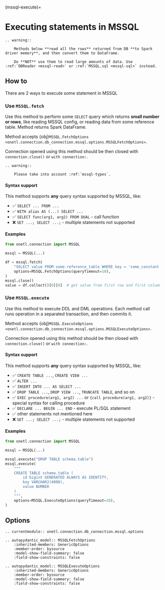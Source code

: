 (mssql-execute)=

# Executing statements in MSSQL

```{eval-rst}
.. warning::

    Methods below **read all the rows** returned from DB **to Spark driver memory**, and then convert them to DataFrame.

    Do **NOT** use them to read large amounts of data. Use :ref:`DBReader <mssql-read>` or :ref:`MSSQL.sql <mssql-sql>` instead.
```

## How to

There are 2 ways to execute some statement in MSSQL

### Use `MSSQL.fetch`

Use this method to perform some `SELECT` query which returns **small number or rows**, like reading
MSSQL config, or reading data from some reference table. Method returns Spark DataFrame.

Method accepts {obj}`MSSQL.FetchOptions <onetl.connection.db_connection.mssql.options.MSSQLFetchOptions>`.

Connection opened using this method should be then closed with `connection.close()` or `with connection:`.

```{eval-rst}
.. warning::

    Please take into account :ref:`mssql-types`.
```

#### Syntax support

This method supports **any** query syntax supported by MSSQL, like:

- ✅︎ `SELECT ... FROM ...`
- ✅︎ `WITH alias AS (...) SELECT ...`
- ✅︎ `SELECT func(arg1, arg2) FROM DUAL` - call function
- ❌ `SET ...; SELECT ...;` - multiple statements not supported

#### Examples

```python
from onetl.connection import MSSQL

mssql = MSSQL(...)

df = mssql.fetch(
    "SELECT value FROM some.reference_table WHERE key = 'some_constant'",
    options=MSSQL.FetchOptions(queryTimeout=10),
)
mssql.close()
value = df.collect()[0][0]  # get value from first row and first column
```

### Use `MSSQL.execute`

Use this method to execute DDL and DML operations. Each method call runs operation in a separated transaction, and then commits it.

Method accepts {obj}`MSSQL.ExecuteOptions <onetl.connection.db_connection.mssql.options.MSSQLExecuteOptions>`.

Connection opened using this method should be then closed with `connection.close()` or `with connection:`.

#### Syntax support

This method supports **any** query syntax supported by MSSQL, like:

- ✅︎ `CREATE TABLE ...`, `CREATE VIEW ...`
- ✅︎ `ALTER ...`
- ✅︎ `INSERT INTO ... AS SELECT ...`
- ✅︎ `DROP TABLE ...`, `DROP VIEW ...`, `TRUNCATE TABLE`, and so on
- ✅︎ `EXEC procedure(arg1, arg2) ...` or `{call procedure(arg1, arg2)}` - special syntax for calling procedure
- ✅︎ `DECLARE ... BEGIN ... END` - execute PL/SQL statement
- ✅︎ other statements not mentioned here
- ❌ `SET ...; SELECT ...;` - multiple statements not supported

#### Examples

```python
from onetl.connection import MSSQL

mssql = MSSQL(...)

mssql.execute("DROP TABLE schema.table")
mssql.execute(
    """
    CREATE TABLE schema.table (
        id bigint GENERATED ALWAYS AS IDENTITY,
        key VARCHAR2(4000),
        value NUMBER
    )
    """,
    options=MSSQL.ExecuteOptions(queryTimeout=10),
)
```

## Options

```{eval-rst}
.. currentmodule:: onetl.connection.db_connection.mssql.options
```

```{eval-rst}
.. autopydantic_model:: MSSQLFetchOptions
    :inherited-members: GenericOptions
    :member-order: bysource
    :model-show-field-summary: false
    :field-show-constraints: false
```

```{eval-rst}
.. autopydantic_model:: MSSQLExecuteOptions
    :inherited-members: GenericOptions
    :member-order: bysource
    :model-show-field-summary: false
    :field-show-constraints: false
```
